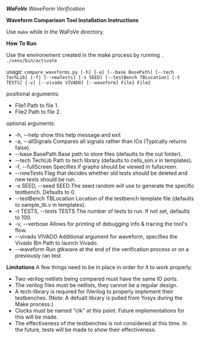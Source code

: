 ***WaFoVe***
*WaveForm Verification*

**Waveform Comparison Tool Installation Instructions**

Use `make` while in the WaFoVe directory.

**How To Run**

Use the environement created in the make process by running `. ./venv/bin/activate`

usage: `compare_waveforms.py [-h] [-a] [--base BasePath] [--tech TechLib] [-f]
                            [--newTests] [-s SEED] [--testBench TBLocation]
                            [-t TESTS] [-v] [--vivado VIVADO] [--waveform]
                            File1 File2`

positional arguments:
* File1                 Path to file 1.
* File2                 Path to file 2.

optional arguments:
* -h, --help            show this help message and exit
* -a, --allSignals      Compares all signals rather than IOs (Typically
                        returns false).
* --base BasePath       Base path to store files (defaults to the out folder).
* --tech TechLib        Path to tech library (defaults to cells_sim.v in
                        templates).
* -f, --fullScreen      Specifies if graphs should be viewed in fullscreen.
* --newTests            Flag that decides whether old tests should be deleted
                        and new tests should be run.
* -s SEED, --seed SEED  The seed random will use to generate the specific
                        testbench. Defaults to 0.
* --testBench TBLocation
                        Location of the testbench template file (defaults to
                        sample_tb.v in templates).
* -t TESTS, --tests TESTS
                        The number of tests to run. If not set, defaults to
                        100.
* -v, --verbose         Allows for printing of debugging info & tracing the
                        tool's flow.
* --vivado VIVADO       Additional argument for waveform, specifies the Vivado
                        Bin Path to launch Vivado.
* --waveform            Run gtkwave at the end of the verification process or
                        on a previously ran test.

**Limitations**
A few things need to be in place in order for it to work properly:
* Two verilog netlists being compared must have the same IO ports.
* The verilog files must be netlists, they cannot be a regular design.
* A tech-library is required for IVerilog to properly implement their testbenches. (Note: A defualt library is pulled from Yosys during the Make process.)
* Clocks must be named "clk" at this point. Future implementations for this will be made.
* The effectiveness of the testbenches is not considered at this time. In the future, tests will be made to show their effectiveness.

